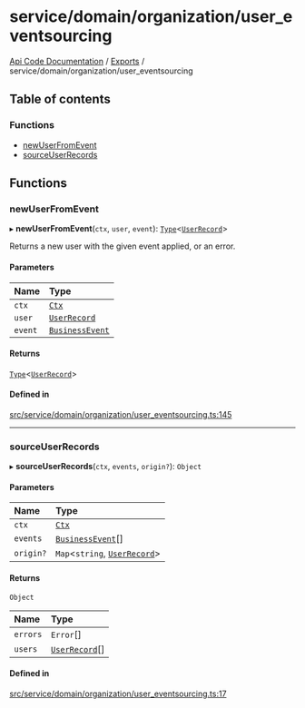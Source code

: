 # service/domain/organization/user\_eventsourcing
 
[Api Code Documentation](../README.md) / [Exports](../modules.md) / service/domain/organization/user\_eventsourcing

## Table of contents

### Functions

- [newUserFromEvent](service_domain_organization_user_eventsourcing.md#newuserfromevent)
- [sourceUserRecords](service_domain_organization_user_eventsourcing.md#sourceuserrecords)

## Functions

### newUserFromEvent

▸ **newUserFromEvent**(`ctx`, `user`, `event`): [`Type`](result.md#type)\<[`UserRecord`](../interfaces/service_domain_organization_user_record.UserRecord.md)\>

Returns a new user with the given event applied, or an error.

#### Parameters

| Name | Type |
| :------ | :------ |
| `ctx` | [`Ctx`](../interfaces/lib_ctx.Ctx.md) |
| `user` | [`UserRecord`](../interfaces/service_domain_organization_user_record.UserRecord.md) |
| `event` | [`BusinessEvent`](service_domain_business_event.md#businessevent) |

#### Returns

[`Type`](result.md#type)\<[`UserRecord`](../interfaces/service_domain_organization_user_record.UserRecord.md)\>

#### Defined in

[src/service/domain/organization/user_eventsourcing.ts:145](https://github.com/openkfw/TruBudget/blob/1602d8b/api/src/service/domain/organization/user_eventsourcing.ts#L145)

___

### sourceUserRecords

▸ **sourceUserRecords**(`ctx`, `events`, `origin?`): `Object`

#### Parameters

| Name | Type |
| :------ | :------ |
| `ctx` | [`Ctx`](../interfaces/lib_ctx.Ctx.md) |
| `events` | [`BusinessEvent`](service_domain_business_event.md#businessevent)[] |
| `origin?` | `Map`\<`string`, [`UserRecord`](../interfaces/service_domain_organization_user_record.UserRecord.md)\> |

#### Returns

`Object`

| Name | Type |
| :------ | :------ |
| `errors` | `Error`[] |
| `users` | [`UserRecord`](../interfaces/service_domain_organization_user_record.UserRecord.md)[] |

#### Defined in

[src/service/domain/organization/user_eventsourcing.ts:17](https://github.com/openkfw/TruBudget/blob/1602d8b/api/src/service/domain/organization/user_eventsourcing.ts#L17)
